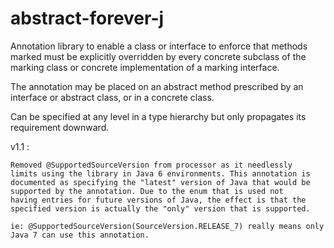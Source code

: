 abstract-forever-j
================

Annotation library to enable a class or interface to enforce 
that methods marked must be explicitly overridden by every 
concrete subclass of the marking class or concrete implementation 
of a marking interface.

The annotation may be placed on an abstract method prescribed by 
an interface or abstract class, or in a concrete class.

Can be specified at any level in a type hierarchy but only 
propagates its requirement downward.

v1.1 : 

    Removed @SupportedSourceVersion from processor as it needlessly
    limits using the library in Java 6 environments. This annotation is
    documented as specifying the "latest" version of Java that would be
    supported by the annotation. Due to the enum that is used not 
    having entries for future versions of Java, the effect is that the
    specified version is actually the "only" version that is supported.

    ie: @SupportedSourceVersion(SourceVersion.RELEASE_7) really means only
    Java 7 can use this annotation. 

